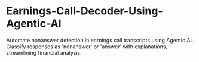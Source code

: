 # Earnings-Call-Decoder-Using-Agentic-AI
Automate nonanswer detection in earnings call transcripts using Agentic AI. Classify responses as 'nonanswer' or 'answer' with explanations, streamlining financial analysis.
